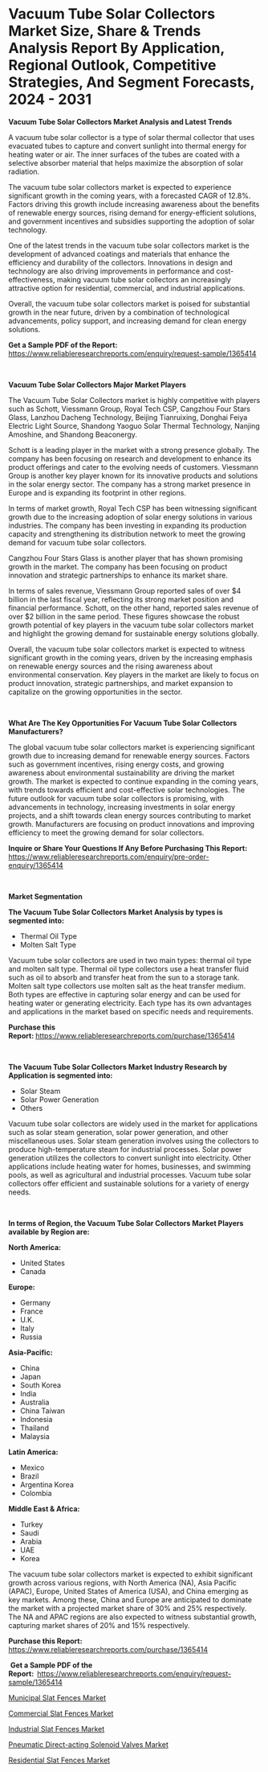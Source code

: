 <p><h1>Vacuum Tube Solar Collectors Market Size, Share & Trends Analysis Report By Application, Regional Outlook, Competitive Strategies, And Segment Forecasts, 2024 - 2031</h1></p><p><strong>Vacuum Tube Solar Collectors Market Analysis and Latest Trends</strong></p>
<p><p>A vacuum tube solar collector is a type of solar thermal collector that uses evacuated tubes to capture and convert sunlight into thermal energy for heating water or air. The inner surfaces of the tubes are coated with a selective absorber material that helps maximize the absorption of solar radiation.</p><p>The vacuum tube solar collectors market is expected to experience significant growth in the coming years, with a forecasted CAGR of 12.8%. Factors driving this growth include increasing awareness about the benefits of renewable energy sources, rising demand for energy-efficient solutions, and government incentives and subsidies supporting the adoption of solar technology.</p><p>One of the latest trends in the vacuum tube solar collectors market is the development of advanced coatings and materials that enhance the efficiency and durability of the collectors. Innovations in design and technology are also driving improvements in performance and cost-effectiveness, making vacuum tube solar collectors an increasingly attractive option for residential, commercial, and industrial applications.</p><p>Overall, the vacuum tube solar collectors market is poised for substantial growth in the near future, driven by a combination of technological advancements, policy support, and increasing demand for clean energy solutions.</p></p>
<p><strong>Get a Sample PDF of the Report:&nbsp;</strong> <a href="https://www.reliableresearchreports.com/enquiry/request-sample/1365414">https://www.reliableresearchreports.com/enquiry/request-sample/1365414</a></p>
<p>&nbsp;</p>
<p><strong>Vacuum Tube Solar Collectors Major Market Players</strong></p>
<p><p>The Vacuum Tube Solar Collectors market is highly competitive with players such as Schott, Viessmann Group, Royal Tech CSP, Cangzhou Four Stars Glass, Lanzhou Dacheng Technology, Beijing Tianruixing, Donghai Feiya Electric Light Source, Shandong Yaoguo Solar Thermal Technology, Nanjing Amoshine, and Shandong Beaconergy. </p><p>Schott is a leading player in the market with a strong presence globally. The company has been focusing on research and development to enhance its product offerings and cater to the evolving needs of customers. Viessmann Group is another key player known for its innovative products and solutions in the solar energy sector. The company has a strong market presence in Europe and is expanding its footprint in other regions.</p><p>In terms of market growth, Royal Tech CSP has been witnessing significant growth due to the increasing adoption of solar energy solutions in various industries. The company has been investing in expanding its production capacity and strengthening its distribution network to meet the growing demand for vacuum tube solar collectors. </p><p>Cangzhou Four Stars Glass is another player that has shown promising growth in the market. The company has been focusing on product innovation and strategic partnerships to enhance its market share. </p><p>In terms of sales revenue, Viessmann Group reported sales of over $4 billion in the last fiscal year, reflecting its strong market position and financial performance. Schott, on the other hand, reported sales revenue of over $2 billion in the same period. These figures showcase the robust growth potential of key players in the vacuum tube solar collectors market and highlight the growing demand for sustainable energy solutions globally. </p><p>Overall, the vacuum tube solar collectors market is expected to witness significant growth in the coming years, driven by the increasing emphasis on renewable energy sources and the rising awareness about environmental conservation. Key players in the market are likely to focus on product innovation, strategic partnerships, and market expansion to capitalize on the growing opportunities in the sector.</p></p>
<p>&nbsp;</p>
<p><strong>What Are The Key Opportunities For Vacuum Tube Solar Collectors Manufacturers?</strong></p>
<p><p>The global vacuum tube solar collectors market is experiencing significant growth due to increasing demand for renewable energy sources. Factors such as government incentives, rising energy costs, and growing awareness about environmental sustainability are driving the market growth. The market is expected to continue expanding in the coming years, with trends towards efficient and cost-effective solar technologies. The future outlook for vacuum tube solar collectors is promising, with advancements in technology, increasing investments in solar energy projects, and a shift towards clean energy sources contributing to market growth. Manufacturers are focusing on product innovations and improving efficiency to meet the growing demand for solar collectors.</p></p>
<p><strong>Inquire or Share Your Questions If Any Before Purchasing This Report:</strong> <a href="https://www.reliableresearchreports.com/enquiry/pre-order-enquiry/1365414">https://www.reliableresearchreports.com/enquiry/pre-order-enquiry/1365414</a></p>
<p>&nbsp;</p>
<p><strong>Market Segmentation</strong></p>
<p><strong>The Vacuum Tube Solar Collectors Market Analysis by types is segmented into:</strong></p>
<p><ul><li>Thermal Oil Type</li><li>Molten Salt Type</li></ul></p>
<p><p>Vacuum tube solar collectors are used in two main types: thermal oil type and molten salt type. Thermal oil type collectors use a heat transfer fluid such as oil to absorb and transfer heat from the sun to a storage tank. Molten salt type collectors use molten salt as the heat transfer medium. Both types are effective in capturing solar energy and can be used for heating water or generating electricity. Each type has its own advantages and applications in the market based on specific needs and requirements.</p></p>
<p><strong>Purchase this Report:&nbsp;</strong><a href="https://www.reliableresearchreports.com/purchase/1365414">https://www.reliableresearchreports.com/purchase/1365414</a></p>
<p>&nbsp;</p>
<p><strong>The Vacuum Tube Solar Collectors Market Industry Research by Application is segmented into:</strong></p>
<p><ul><li>Solar Steam</li><li>Solar Power Generation</li><li>Others</li></ul></p>
<p><p>Vacuum tube solar collectors are widely used in the market for applications such as solar steam generation, solar power generation, and other miscellaneous uses. Solar steam generation involves using the collectors to produce high-temperature steam for industrial processes. Solar power generation utilizes the collectors to convert sunlight into electricity. Other applications include heating water for homes, businesses, and swimming pools, as well as agricultural and industrial processes. Vacuum tube solar collectors offer efficient and sustainable solutions for a variety of energy needs.</p></p>
<p>&nbsp;</p>
<p><strong>In terms of Region, the Vacuum Tube Solar Collectors Market Players available by Region are:</strong></p>
<p>
    <p> <strong> North America: </strong>
        <ul>
            <li>United States</li>
            <li>Canada</li>
        </ul>
        </p> 
    <p> <strong> Europe: </strong>
        <ul>
            <li>Germany</li>
            <li>France</li>
            <li>U.K.</li>
            <li>Italy</li>
            <li>Russia</li>
        </ul>
        </p> 
    <p> <strong> Asia-Pacific: </strong>
        <ul>
            <li>China</li>
            <li>Japan</li>
            <li>South Korea</li>
            <li>India</li>
            <li>Australia</li>
            <li>China Taiwan</li>
            <li>Indonesia</li>
            <li>Thailand</li>
            <li>Malaysia</li>
        </ul>
        </p> 
    <p> <strong> Latin America: </strong>
        <ul>
            <li>Mexico</li>
            <li>Brazil</li>
            <li>Argentina Korea</li>
            <li>Colombia</li>
        </ul>
        </p> 
    <p> <strong> Middle East & Africa: </strong>
        <ul>
            <li>Turkey</li>
            <li>Saudi</li>
            <li>Arabia</li>
            <li>UAE</li>
            <li>Korea</li>
        </ul>
    </p>
    </p>
<p><p>The vacuum tube solar collectors market is expected to exhibit significant growth across various regions, with North America (NA), Asia Pacific (APAC), Europe, United States of America (USA), and China emerging as key markets. Among these, China and Europe are anticipated to dominate the market with a projected market share of 30% and 25% respectively. The NA and APAC regions are also expected to witness substantial growth, capturing market shares of 20% and 15% respectively.</p></p>
<p><strong>Purchase this Report: </strong><a href="https://www.reliableresearchreports.com/purchase/1365414">https://www.reliableresearchreports.com/purchase/1365414</a></p>
<p>&nbsp;<strong>Get a Sample PDF of the Report:&nbsp;&nbsp;</strong><a href="https://www.reliableresearchreports.com/enquiry/request-sample/1365414">https://www.reliableresearchreports.com/enquiry/request-sample/1365414</a></p>
<p><strong></strong></p>
<p><p><a href="https://medium.com/@myrticecole/municipal-slat-fences-market-comprehensive-assessment-by-type-application-and-geography-7daa801438de">Municipal Slat Fences Market</a></p><p><a href="https://medium.com/@myrticecole/commercial-slat-fences-market-trends-and-market-analysis-forecasted-for-period-2024-2031-8390e70d5039">Commercial Slat Fences Market</a></p><p><a href="https://medium.com/@myrticecole/industrial-slat-fences-market-competitive-analysis-market-trends-and-forecast-to-2031-df2af462bd92">Industrial Slat Fences Market</a></p><p><a href="https://medium.com/@royross51/pneumatic-direct-acting-solenoid-valves-market-research-report-its-history-and-forecast-2024-to-db4f22022963">Pneumatic Direct-acting Solenoid Valves Market</a></p><p><a href="https://medium.com/@myrticecole/residential-slat-fences-market-the-key-to-successful-business-strategy-forecast-till-2031-1699e5d1c46e">Residential Slat Fences Market</a></p></p>